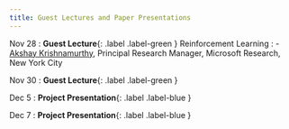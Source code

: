 ```yaml
---
title: Guest Lectures and Paper Presentations
---
```


Nov 28
: **Guest Lecture**{: .label .label-green } Reinforcement Learning
: - [Akshay Krishnamurthy](https://people.cs.umass.edu/~akshay/), Principal Research Manager, Microsoft Research, New York City

Nov 30
: **Guest Lecture**{: .label .label-green }

Dec 5
: **Project Presentation**{: .label .label-blue }

Dec 7
: **Project Presentation**{: .label .label-blue }
